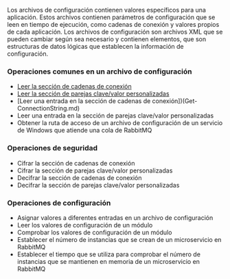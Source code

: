 Los archivos de configuración contienen valores específicos para una aplicación. Estos archivos contienen parámetros de configuración que se leen en tiempo de ejecución, como cadenas de conexión y valores propios de cada aplicación. Los archivos de configuración son archivos XML que se pueden cambiar según sea necesario y contienen elementos, que son estructuras de datos lógicas que establecen la información de configuración.

### Operaciones comunes en un archivo de configuración

* [Leer la sección de cadenas de conexión](Get-ConnectionStringSection.md)
* [Leer la sección de parejas clave/valor personalizadas](Get-AppSettingSection.md)
* [Leer una entrada en la sección de cadenas de conexión])(Get-ConnectionString.md)
* Leer una entrada en la sección de parejas clave/valor personalizadas
* Obtener la ruta de acceso de un archivo de configuración de un servicio de Windows que atiende una cola de RabbitMQ

### Operaciones de seguridad

* Cifrar la sección de cadenas de conexión
* Cifrar la sección de parejas clave/valor personalizadas
* Decifrar la sección de cadenas de conexión
* Decifrar la sección de parejas clave/valor personalizadas

### Operaciones de configuración

* Asignar valores a diferentes entradas en un archivo de configuración
* Leer los valores de configuración de un módulo
* Comprobar los valores de configuración de un módulo
* Establecer el número de instancias que se crean de un microservicio en RabbitMQ
* Establecer el tiempo que se utiliza para comprobar el número de instancias que se mantienen en memoria de un microservicio en RabbitMQ


